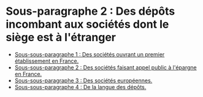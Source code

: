 # Sous-paragraphe 2 : Des dépôts incombant aux sociétés dont le siège est à l'étranger

- [Sous-sous-paragraphe 1 : Des sociétés ouvrant un premier établissement en France.](sous-sous-paragraphe-1)
- [Sous-sous-paragraphe 2 : Des sociétés faisant appel public à l'épargne en France.](sous-sous-paragraphe-2)
- [Sous-sous-paragraphe 3 : Des sociétés européennes.](sous-sous-paragraphe-3)
- [Sous-sous-paragraphe 4 : De la langue des dépôts.](sous-sous-paragraphe-4)
